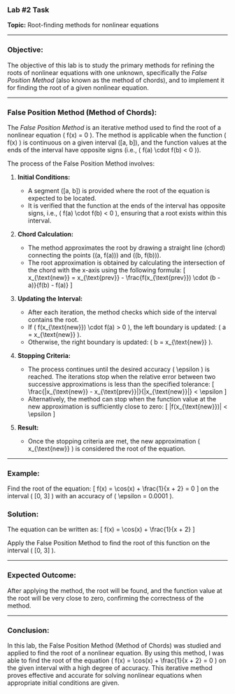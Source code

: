 ### **Lab #2 Task**

**Topic:** Root-finding methods for nonlinear equations

---

### **Objective:**

The objective of this lab is to study the primary methods for refining the roots of nonlinear equations with one unknown, specifically the *False Position Method* (also known as the method of chords), and to implement it for finding the root of a given nonlinear equation.

---

### **False Position Method (Method of Chords):**

The *False Position Method* is an iterative method used to find the root of a nonlinear equation \( f(x) = 0 \). The method is applicable when the function \( f(x) \) is continuous on a given interval \([a, b]\), and the function values at the ends of the interval have opposite signs (i.e., \( f(a) \cdot f(b) < 0 \)).

The process of the False Position Method involves:

1. **Initial Conditions:**
   - A segment \([a, b]\) is provided where the root of the equation is expected to be located.
   - It is verified that the function at the ends of the interval has opposite signs, i.e., \( f(a) \cdot f(b) < 0 \), ensuring that a root exists within this interval.

2. **Chord Calculation:**
   - The method approximates the root by drawing a straight line (chord) connecting the points \((a, f(a))\) and \((b, f(b))\).
   - The root approximation is obtained by calculating the intersection of the chord with the x-axis using the following formula:
     \[
     x_{\text{new}} = x_{\text{prev}} - \frac{f(x_{\text{prev}}) \cdot (b - a)}{f(b) - f(a)}
     \]

3. **Updating the Interval:**
   - After each iteration, the method checks which side of the interval contains the root.
   - If \( f(x_{\text{new}}) \cdot f(a) > 0 \), the left boundary is updated: \( a = x_{\text{new}} \).
   - Otherwise, the right boundary is updated: \( b = x_{\text{new}} \).

4. **Stopping Criteria:**
   - The process continues until the desired accuracy \( \epsilon \) is reached. The iterations stop when the relative error between two successive approximations is less than the specified tolerance:
     \[
     \frac{|x_{\text{new}} - x_{\text{prev}}|}{|x_{\text{new}}|} < \epsilon
     \]
   - Alternatively, the method can stop when the function value at the new approximation is sufficiently close to zero:
     \[
     |f(x_{\text{new}})| < \epsilon
     \]

5. **Result:**
   - Once the stopping criteria are met, the new approximation \( x_{\text{new}} \) is considered the root of the equation.

---

### **Example:**

Find the root of the equation:
\[
f(x) = \cos(x) + \frac{1}{x + 2} = 0
\]
on the interval \( [0, 3] \) with an accuracy of \( \epsilon = 0.0001 \).

### **Solution:**

The equation can be written as:
\[
f(x) = \cos(x) + \frac{1}{x + 2}
\]

Apply the False Position Method to find the root of this function on the interval \( [0, 3] \).

---

### **Expected Outcome:**

After applying the method, the root will be found, and the function value at the root will be very close to zero, confirming the correctness of the method.

---

### **Conclusion:**

In this lab, the False Position Method (Method of Chords) was studied and applied to find the root of a nonlinear equation. By using this method, I was able to find the root of the equation \( f(x) = \cos(x) + \frac{1}{x + 2} = 0 \) on the given interval with a high degree of accuracy. This iterative method proves effective and accurate for solving nonlinear equations when appropriate initial conditions are given.
